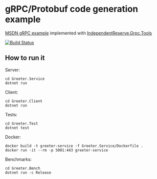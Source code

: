 # gRPC/Protobuf code generation example

[MSDN gRPC example](https://learn.microsoft.com/en-us/aspnet/core/grpc/) implemented with [IndependentReserve.Grpc.Tools](https://www.nuget.org/packages/IndependentReserve.Grpc.Tools#readme-body-tab)

[![Build Status](https://github.com/EduardSergeev/GreeterService/workflows/build/badge.svg)](https://github.com/EduardSergeev/GreeterService/actions?query=workflow%3Abuild+branch%3Amaster)


## How to run it

Server:

```console
cd Greeter.Service
dotnet run
```

Client:

```console
cd Greeter.Client
dotnet run
```

Tests:

```console
cd Greeter.Test
dotnet test
```

Docker:

```console
docker build -t greeter-service -f Greeter.Service/Dockerfile .
docker run -it --rm -p 5001:443 greeter-service
```

Benchmarks:

```console
cd Greeter.Bench
dotnet run -c Release
```
